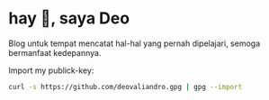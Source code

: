 # hay 👋, saya Deo

Blog untuk tempat mencatat hal-hal yang pernah dipelajari, semoga bermanfaat
kedepannya.

Import my publick-key:

```bash
curl -s https://github.com/deovaliandro.gpg | gpg --import
```